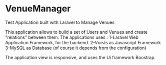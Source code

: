 # VenueManager
Test Application built with Laravel to Manage Venues

This application allows to build a set of Users and Venues and create "relations" between them.
The applications uses :
1-Laravel Web Application Framework, for the backend.
2-VueJs as Javascript Framework
3-MySQL as Database (of course it depends from the configuration)

The application view is responsive, and uses the Ui framework Boostrap.
